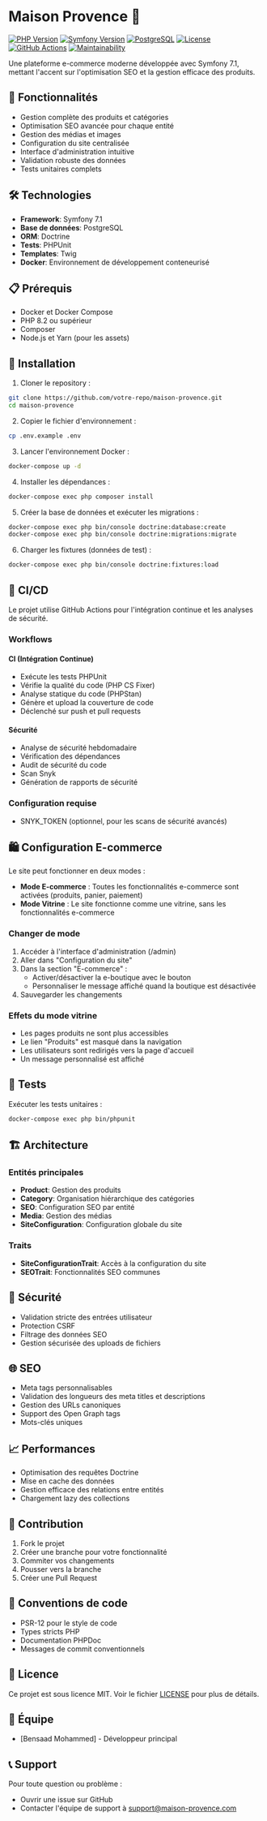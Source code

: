 # Maison Provence 🏡

[![PHP Version](https://img.shields.io/badge/PHP-8.2-777BB4.svg?style=flat-square&logo=php)](https://php.net)
[![Symfony Version](https://img.shields.io/badge/Symfony-7.1-000000.svg?style=flat-square&logo=symfony)](https://symfony.com)
[![PostgreSQL](https://img.shields.io/badge/PostgreSQL-13-336791.svg?style=flat-square&logo=postgresql)](https://www.postgresql.org)
[![License](https://img.shields.io/badge/License-MIT-green.svg?style=flat-square)](LICENSE)
[![GitHub Actions](https://img.shields.io/github/actions/workflow/status/bensaadmucret/Maison-Provence/ci.yml?branch=main&style=flat-square)](https://github.com/bensaadmucret/Maison-Provence/actions)
[![Maintainability](https://api.codeclimate.com/v1/badges/your-repo-id/maintainability)](https://codeclimate.com/github/bensaadmucret/Maison-Provence)

Une plateforme e-commerce moderne développée avec Symfony 7.1, mettant l'accent sur l'optimisation SEO et la gestion efficace des produits.

## 🚀 Fonctionnalités

- Gestion complète des produits et catégories
- Optimisation SEO avancée pour chaque entité
- Gestion des médias et images
- Configuration du site centralisée
- Interface d'administration intuitive
- Validation robuste des données
- Tests unitaires complets

## 🛠️ Technologies

- **Framework**: Symfony 7.1
- **Base de données**: PostgreSQL
- **ORM**: Doctrine
- **Tests**: PHPUnit
- **Templates**: Twig
- **Docker**: Environnement de développement conteneurisé

## 📋 Prérequis

- Docker et Docker Compose
- PHP 8.2 ou supérieur
- Composer
- Node.js et Yarn (pour les assets)

## 🔧 Installation

1. Cloner le repository :
```bash
git clone https://github.com/votre-repo/maison-provence.git
cd maison-provence
```

2. Copier le fichier d'environnement :
```bash
cp .env.example .env
```

3. Lancer l'environnement Docker :
```bash
docker-compose up -d
```

4. Installer les dépendances :
```bash
docker-compose exec php composer install
```

5. Créer la base de données et exécuter les migrations :
```bash
docker-compose exec php bin/console doctrine:database:create
docker-compose exec php bin/console doctrine:migrations:migrate
```

6. Charger les fixtures (données de test) :
```bash
docker-compose exec php bin/console doctrine:fixtures:load
```

## 🚀 CI/CD

Le projet utilise GitHub Actions pour l'intégration continue et les analyses de sécurité.

### Workflows

#### CI (Intégration Continue)
- Exécute les tests PHPUnit
- Vérifie la qualité du code (PHP CS Fixer)
- Analyse statique du code (PHPStan)
- Génère et upload la couverture de code
- Déclenché sur push et pull requests

#### Sécurité
- Analyse de sécurité hebdomadaire
- Vérification des dépendances
- Audit de sécurité du code
- Scan Snyk
- Génération de rapports de sécurité

### Configuration requise
- SNYK_TOKEN (optionnel, pour les scans de sécurité avancés)

## 🛍️ Configuration E-commerce

Le site peut fonctionner en deux modes :
- **Mode E-commerce** : Toutes les fonctionnalités e-commerce sont activées (produits, panier, paiement)
- **Mode Vitrine** : Le site fonctionne comme une vitrine, sans les fonctionnalités e-commerce

### Changer de mode

1. Accéder à l'interface d'administration (/admin)
2. Aller dans "Configuration du site"
3. Dans la section "E-commerce" :
   - Activer/désactiver la e-boutique avec le bouton
   - Personnaliser le message affiché quand la boutique est désactivée
4. Sauvegarder les changements

### Effets du mode vitrine
- Les pages produits ne sont plus accessibles
- Le lien "Produits" est masqué dans la navigation
- Les utilisateurs sont redirigés vers la page d'accueil
- Un message personnalisé est affiché

## 🧪 Tests

Exécuter les tests unitaires :
```bash
docker-compose exec php bin/phpunit
```

## 🏗️ Architecture

### Entités principales

- **Product**: Gestion des produits
- **Category**: Organisation hiérarchique des catégories
- **SEO**: Configuration SEO par entité
- **Media**: Gestion des médias
- **SiteConfiguration**: Configuration globale du site

### Traits

- **SiteConfigurationTrait**: Accès à la configuration du site
- **SEOTrait**: Fonctionnalités SEO communes

## 🔐 Sécurité

- Validation stricte des entrées utilisateur
- Protection CSRF
- Filtrage des données SEO
- Gestion sécurisée des uploads de fichiers

## 🌐 SEO

- Meta tags personnalisables
- Validation des longueurs des meta titles et descriptions
- Gestion des URLs canoniques
- Support des Open Graph tags
- Mots-clés uniques

## 📈 Performances

- Optimisation des requêtes Doctrine
- Mise en cache des données
- Gestion efficace des relations entre entités
- Chargement lazy des collections

## 🤝 Contribution

1. Fork le projet
2. Créer une branche pour votre fonctionnalité
3. Commiter vos changements
4. Pousser vers la branche
5. Créer une Pull Request

## 📝 Conventions de code

- PSR-12 pour le style de code
- Types stricts PHP
- Documentation PHPDoc
- Messages de commit conventionnels

## 📄 Licence

Ce projet est sous licence MIT. Voir le fichier [LICENSE](LICENSE) pour plus de détails.

## 👥 Équipe

- [Bensaad Mohammed] - Développeur principal


## 📞 Support

Pour toute question ou problème :
- Ouvrir une issue sur GitHub
- Contacter l'équipe de support à support@maison-provence.com

